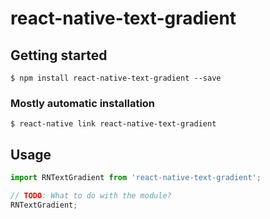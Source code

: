 
# react-native-text-gradient

## Getting started

`$ npm install react-native-text-gradient --save`

### Mostly automatic installation

`$ react-native link react-native-text-gradient`

## Usage
```javascript
import RNTextGradient from 'react-native-text-gradient';

// TODO: What to do with the module?
RNTextGradient;
```
  
